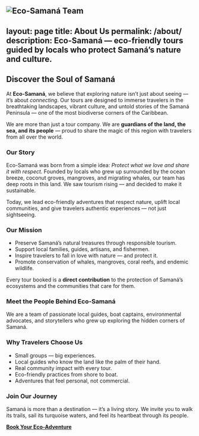![Eco-Samaná Team](/assets/img/elvis-team.jpg)
---
layout: page
title: About Us
permalink: /about/
description: Eco-Samaná — eco-friendly tours guided by locals who protect Samaná’s nature and culture.
---

## Discover the Soul of Samaná
At **Eco-Samaná**, we believe that exploring nature isn’t just about seeing — it’s about *connecting*. Our tours are designed to immerse travelers in the breathtaking landscapes, vibrant culture, and untold stories of the Samaná Peninsula — one of the most biodiverse corners of the Caribbean.

We are more than just a tour company. We are **guardians of the land, the sea, and its people** — proud to share the magic of this region with travelers from all over the world.

### Our Story
Eco-Samaná was born from a simple idea: *Protect what we love and share it with respect.* Founded by locals who grew up surrounded by the ocean breeze, coconut groves, mangroves, and migrating whales, our team has deep roots in this land. We saw tourism rising — and decided to make it sustainable.  

Today, we lead eco-friendly adventures that respect nature, uplift local communities, and give travelers authentic experiences — not just sightseeing.

### Our Mission
- Preserve Samaná’s natural treasures through responsible tourism.  
- Support local families, guides, artisans, and fishermen.  
- Inspire travelers to fall in love with nature — and protect it.  
- Promote conservation of whales, mangroves, coral reefs, and endemic wildlife.

Every tour booked is a **direct contribution** to the protection of Samaná’s ecosystems and the communities that care for them.

### Meet the People Behind Eco-Samaná
We are a team of passionate local guides, boat captains, environmental advocates, and storytellers who grew up exploring the hidden corners of Samaná.  

### Why Travelers Choose Us
- Small groups — big experiences.  
- Local guides who know the land like the palm of their hand.  
- Real community impact with every tour.  
- Eco-friendly practices from shore to boat.  
- Adventures that feel personal, not commercial.

### Join Our Journey
Samaná is more than a destination — it’s a living story. We invite you to walk its trails, sail its turquoise waters, and feel its heartbeat through its people.

[**Book Your Eco-Adventure**](/tours/)
